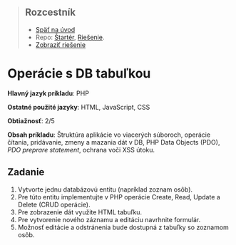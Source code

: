 <div class="hidden">

> ## Rozcestník
> - [Späť na úvod](../../README.md)
> - Repo: [Štartér](/../../tree/main/php/crud), [Riešenie](/../../tree/solution/php/crud).
> - [Zobraziť riešenie](riesenie.md)
</div>

# Operácie s DB tabuľkou 
<div class="info"> 

**Hlavný jazyk príkladu**: PHP

**Ostatné použité jazyky**: HTML, JavaScript, CSS

**Obtiažnosť**: 2/5

**Obsah príkladu**: Štruktúra aplikácie vo viacerých súboroch, operácie čítania, pridávanie, zmeny a mazania dát v DB, PHP Data Objects (PDO), *PDO preprare statement*, ochrana voči XSS útoku.
</div>

## Zadanie

1. Vytvorte jednu databázovú entitu (napríklad zoznam osôb). 
2. Pre túto entitu implementujte v PHP operácie Create, Read, Update a Delete (CRUD operácie).
3. Pre zobrazenie dát využite HTML tabuľku. 
4. Pre vytvorenie nového záznamu a editáciu navrhnite formulár. 
5. Možnosť editácie a odstránenia bude dostupná z tabuľky so zoznamom osôb.